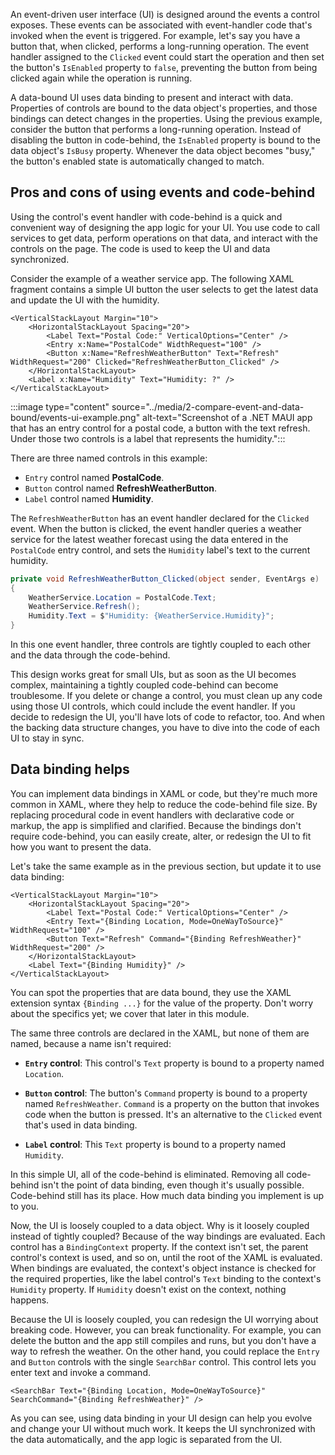 An event-driven user interface (UI) is designed around the events a control exposes. These events can be associated with event-handler code that's invoked when the event is triggered. For example, let's say you have a button that, when clicked, performs a long-running operation. The event handler assigned to the `Clicked` event could start the operation and then set the button's `IsEnabled` property to `false`, preventing the button from being clicked again while the operation is running.

A data-bound UI uses data binding to present and interact with data. Properties of controls are bound to the data object's properties, and those bindings can detect changes in the properties. Using the previous example, consider the button that performs a long-running operation. Instead of disabling the button in code-behind, the `IsEnabled` property is bound to the data object's `IsBusy` property. Whenever the data object becomes "busy," the button's enabled state is automatically changed to match.

## Pros and cons of using events and code-behind

Using the control's event handler with code-behind is a quick and convenient way of designing the app logic for your UI. You use code to call services to get data, perform operations on that data, and interact with the controls on the page. The code is used to keep the UI and data synchronized.

Consider the example of a weather service app. The following XAML fragment contains a simple UI button the user selects to get the latest data and update the UI with the humidity.

```xaml
<VerticalStackLayout Margin="10">
    <HorizontalStackLayout Spacing="20">
        <Label Text="Postal Code:" VerticalOptions="Center" />
        <Entry x:Name="PostalCode" WidthRequest="100" />
        <Button x:Name="RefreshWeatherButton" Text="Refresh" WidthRequest="200" Clicked="RefreshWeatherButton_Clicked" />
    </HorizontalStackLayout>
    <Label x:Name="Humidity" Text="Humidity: ?" />
</VerticalStackLayout>
```

:::image type="content" source="../media/2-compare-event-and-data-bound/events-ui-example.png" alt-text="Screenshot of a .NET MAUI app that has an entry control for a postal code, a button with the text refresh. Under those two controls is a label that represents the humidity.":::

There are three named controls in this example:

- `Entry` control named **PostalCode**.
- `Button` control named **RefreshWeatherButton**.
- `Label` control named **Humidity**.

The `RefreshWeatherButton` has an event handler declared for the `Clicked` event. When the button is clicked, the event handler queries a weather service for the latest weather forecast using the data entered in the `PostalCode` entry control, and sets the `Humidity` label's text to the current humidity.

```csharp
private void RefreshWeatherButton_Clicked(object sender, EventArgs e)
{
    WeatherService.Location = PostalCode.Text;
    WeatherService.Refresh();
    Humidity.Text = $"Humidity: {WeatherService.Humidity}";
}
```

In this one event handler, three controls are tightly coupled to each other and the data through the code-behind.

This design works great for small UIs, but as soon as the UI becomes complex, maintaining a tightly coupled code-behind can become troublesome. If you delete or change a control, you must clean up any code using those UI controls, which could include the event handler. If you decide to redesign the UI, you'll have lots of code to refactor, too. And when the backing data structure changes, you have to dive into the code of each UI to stay in sync.

## Data binding helps

You can implement data bindings in XAML or code, but they're much more common in XAML, where they help to reduce the code-behind file size. By replacing procedural code in event handlers with declarative code or markup, the app is simplified and clarified. Because the bindings don't require code-behind, you can easily create, alter, or redesign the UI to fit how you want to present the data.

Let's take the same example as in the previous section, but update it to use data binding:

```xaml
<VerticalStackLayout Margin="10">
    <HorizontalStackLayout Spacing="20">
        <Label Text="Postal Code:" VerticalOptions="Center" />
        <Entry Text="{Binding Location, Mode=OneWayToSource}" WidthRequest="100" />
        <Button Text="Refresh" Command="{Binding RefreshWeather}" WidthRequest="200" />
    </HorizontalStackLayout>
    <Label Text="{Binding Humidity}" />
</VerticalStackLayout>
```

You can spot the properties that are data bound, they use the XAML extension syntax `{Binding ...}` for the value of the property. Don't worry about the specifics yet; we cover that later in this module.

The same three controls are declared in the XAML, but none of them are named, because a name isn't required:

- **`Entry` control**: This control's `Text` property is bound to a property named `Location`.

- **`Button` control**: The button's `Command` property is bound to a property named `RefreshWeather`. `Command` is a property on the button that invokes code when the button is pressed. It's an alternative to the `Clicked` event that's used in data binding.

- **`Label` control**: This `Text` property is bound to a property named `Humidity`.

In this simple UI, all of the code-behind is eliminated. Removing all code-behind isn't the point of data binding, even though it's usually possible. Code-behind still has its place. How much data binding you implement is up to you.

Now, the UI is loosely coupled to a data object. Why is it loosely coupled instead of tightly coupled? Because of the way bindings are evaluated. Each control has a `BindingContext` property. If the context isn't set, the parent control's context is used, and so on, until the root of the XAML is evaluated. When bindings are evaluated, the context's object instance is checked for the required properties, like the label control's `Text` binding to the context's `Humidity` property. If `Humidity` doesn't exist on the context, nothing happens.

Because the UI is loosely coupled, you can redesign the UI worrying about breaking code. However, you can break functionality. For example, you can delete the button and the app still compiles and runs, but you don't have a way to refresh the weather. On the other hand, you could replace the `Entry` and `Button` controls with the single `SearchBar` control. This control lets you enter text and invoke a command.

```xaml
<SearchBar Text="{Binding Location, Mode=OneWayToSource}" SearchCommand="{Binding RefreshWeather}" />
```

As you can see, using data binding in your UI design can help you evolve and change your UI without much work. It keeps the UI synchronized with the data automatically, and the app logic is separated from the UI.
